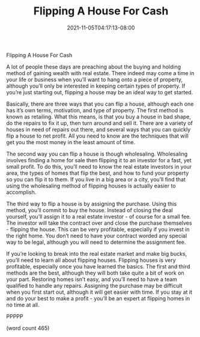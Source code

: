 ﻿---
title: "Flipping A House For Cash"
date: 2021-11-05T04:17:13-08:00
description: "Real Estate Tips for Web Success"
featured_image: "/images/Real Estate.jpg"
tags: ["Real Estate"]
---

Flipping A House For Cash

A lot of people these days are preaching about the buying and holding method of gaining wealth with real estate.  There indeed may come a time in your life or business when you’ll want to hang onto a piece of property, although you’ll only be interested in keeping certain types of property.  If you’re just starting out, flipping a house may be an ideal way to get started.

Basically, there are three ways that you can flip a house, although each one has it’s own terms, motivation, and type of property.  The first method is known as retailing.  What this means, is that you buy a house in bad shape, do the repairs to fix it up, then turn around and sell it.  There are a variety of houses in need of repairs out there, and several ways that you can quickly flip a house to net profit.  All you need to know are the techniques that will get you the most money in the least amount of time.

The second way you can flip a house is though wholesaling.  Wholesaling involves finding a home for sale then flipping it to an investor for a fast, yet small profit.  To do this, you’ll need to know the real estate investors in your area, the types of homes that flip the best, and how to fund your property so you can flip it to them.  If you live in a big area or a city, you’ll find that using the wholesaling method of flipping houses is actually easier to accomplish.  

The third way to flip a house is by assigning the purchase.  Using this method, you’ll commit to buy the house.  Instead of closing the deal yourself, you’ll assign it to a real estate investor - of course for a small fee.  The investor will take the contract over and close the purchase themselves - flipping the house.  This can be very profitable, especially if you invest in the right home.  You don’t need to have your contract worded any special way to be legal, although you will need to determine the assignment fee.

If you’re looking to break into the real estate market and make big bucks, you’ll need to learn all about flipping houses.  Flipping houses is very profitable, especially once you have learned the basics. The first and third methods are the best, although they will both take quite a bit of work on your part.  Restoring homes isn’t easy, and you’ll need to have a team qualified to handle any repairs.  Assigning the purchase may be difficult when you first start out, although it will get easier with time.  If you stay at it and do your best to make a profit - you’ll be an expert at flipping homes in no time at all.

PPPPP

(word count 465)

